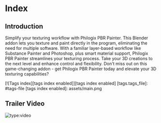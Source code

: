 # Index

## Introduction

Simplify your texturing workflow with Philogix PBR Painter. This Blender addon lets you texture and paint directly in the program, eliminating the need for multiple software. With a familiar layer-based workflow like Substance Painter and Photoshop, plus smart material support, Philogix PBR Painter streamlines your texturing process. Take your 3D creations to the next level and enhance control and flexibility. Don't miss out on this game-changing addon - get Philogix PBR Painter today and elevate your 3D texturing capabilities?

[![Tags index][tags index enabled]][tags index enabled]
[tags.tags_file]: #tags-file
[tags index enabled]: assets/main.png


## Trailer Video
![type:video](https://www.youtube.com/embed/VUzByC6bhRc)


